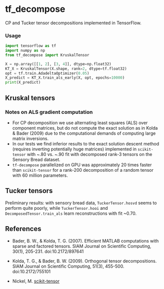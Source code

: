 # tf\_decompose

CP and Tucker tensor decompositions implemented in TensorFlow.

### Usage

```python
import tensorflow as tf
import numpy as np
from tf_decompose import KruskalTensor

X = np.array([[1, 2], [3, 4]], dtype=np.float32)
KT_X = KruskalTensor(X.shape, rank=2, dtype=tf.float32)
opt = tf.train.AdadeltaOptimizer(0.05)
X_predict = KT_X.train_als_early(X, opt, epochs=10000)
print(X_predict)
```

## Kruskal tensors

### Notes on ALS gradient computation

- For CP decomposition we use alternating least squares (ALS) over component matrices, but do not compute the exact solution as in Kolda & Bader (2009) due to the computational demands of computing large matrix inversions.
- In our tests we find inferior results to the exact solution descent method (requires inverting potentially huge matrices) implemented in `scikit-tensor` with ~.80 vs. ~.90 fit with decomposed rank-3 tensors on the Sensory Bread dataset.
- `tf-decompose` parallelized on GPU was approximately 20 times faster than `scikit-tensor` for a rank-200 decomposition of a random tensor with 60 million parameters.

## Tucker tensors

Preliminary results: with sensory bread data, `TuckerTensor.hosvd` seems to perform quite poorly, while `TuckerTensor.hooi` and `DecomposedTensor.train_als` learn reconstructions with fit ~0.70.

## References

- Bader, B. W., & Kolda, T. G. (2007). Efficient MATLAB computations with sparse and factored tensors. SIAM Journal on Scientific Computing, 30(1), 205-231. doi:10.2172/897641

- Kolda, T. G., & Bader, B. W. (2009). Orthogonal tensor decompositions. SIAM Journal on Scientific Computing, 51(3), 455-500. doi:10.2172/755101

- Nickel, M. [scikit-tensor](https://github.com/mnick/scikit-tensor)
